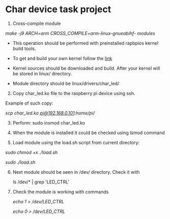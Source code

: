 # Char device task project 

1. Cross-compile module

*make -j9 ARCH=arm CROSS_COMPILE=arm-linux-gnueabihf- modules*

- This operation should be performed with preinstalled rapbpios kernel build tools.
- To get and build your own kernel follow the [link](https://www.raspberrypi.org/documentation/computers/linux_kernel.html)
- Kernel sources should be downloaded and build. After your kernel will be stored in linux/ directory.

- Module directory should be linux/drivers/char_led/

2. Copy char_led.ko file to the raspberry pi device using ssh.

Example of such copy:

*scp char_led.ko pi@192.168.0.101:home/pi/*

3. Perform: sudo insmod char_led.ko

4. When the module is installed it could be checked using lsmod command

5. Load module using the load.sh script
from current directory:

*sudo chmod +x ./load.sh*

*sudo ./load.sh*

6. Next module should be seen in /dev/ directory. Check it with 

	ls /dev/* | grep 'LED_CTRL'

7. Check the module is working with commands

    *echo 1 > /dev/LED_CTRL*
    
    *echo 0 > /dev/LED_CTRL*
    